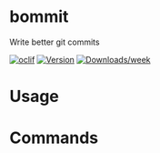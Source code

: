 bommit
======

Write better git commits

[![oclif](https://img.shields.io/badge/cli-oclif-brightgreen.svg)](https://oclif.io)
[![Version](https://img.shields.io/npm/v/bommit.svg)](https://npmjs.org/package/bommit)
[![Downloads/week](https://img.shields.io/npm/dw/bommit.svg)](https://npmjs.org/package/bommit)

<!-- toc -->
# Usage
<!-- usage -->
# Commands
<!-- commands -->
